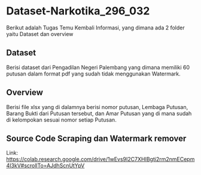 # Dataset-Narkotika_296_032

Berikut adalah Tugas Temu Kembali Informasi, yang dimana ada 2 folder yaitu Dataset dan overview

## Dataset
Berisi dataset dari Pengadilan Negeri Palembang yang dimana memiliki 60 putusan dalam format pdf yang sudah tidak menggunakan Watermark.

## Overview
Berisi file xlsx yang di dalamnya berisi nomor putusan, Lembaga Putusan, Barang Bukti dari Putusan tersebut, dan Amar Putusan yang di mana sudah di kelompokan sesuai nomor setiap Putusan.

## Source Code Scraping dan Watermark remover
Link:
https://colab.research.google.com/drive/1wEvs9I2C7XHIBgti2rm2nmECepm4I3kV#scrollTo=AJdhScnUtYpV
